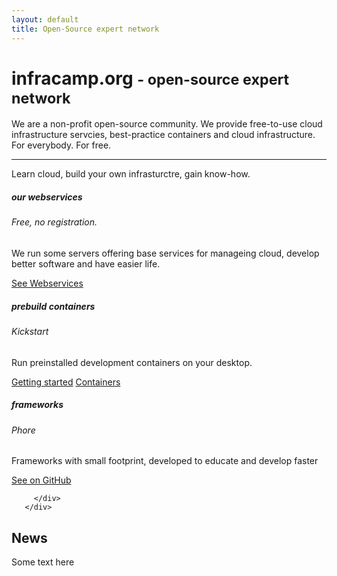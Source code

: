 ```yaml
---
layout: default
title: Open-Source expert network
---
```


<div class="jumbotron">
  <h1 class="display-4">infracamp.org  <small> - open-source expert network</small></h1>
  <p class="lead">We are a non-profit open-source community. We provide free-to-use cloud infrastructure
  servcies, best-practice containers and cloud infrastructure. For everybody. For free.</p>
  <hr class="my-4">
  <p>Learn cloud, build your own infrasturctre, gain know-how.</p>
  <!-- a class="btn btn-primary btn-lg" href="#" role="button">Learn more</a-->
</div>

<div class="row">
    <div class="col-sm-4">
        <div class="card">
          <div class="card-body">
            <h5 class="card-title">our webservices</h5>
            <h6 class="card-subtitle mb-2 text-muted">Free, no registration.</h6>
            <p class="card-text">We run some servers offering base services for manageing cloud, develop better software and have 
            easier life.</p>
            <a href="/webservices/" class="card-link">See Webservices</a>
            <!--a href="http://github.com/infracamp" class="card-link">Visit on GitHub</a-->
          </div>
        </div>
    </div>
    
   <div class="col-sm-4">
       <div class="card">
         <div class="card-body">
           <h5 class="card-title">prebuild containers</h5>
           <h6 class="card-subtitle mb-2 text-muted">Kickstart</h6>
           <p class="card-text">Run preinstalled development containers on your desktop.</p>
           <a href="/kickstart.html" class="card-link">Getting started</a>
           <a href="/container/" class="card-link">Containers</a>
         </div>
       </div>
   </div>
   
   <div class="col-sm-4">
       <div class="card">
         <div class="card-body">
           <h5 class="card-title">frameworks</h5>
           <h6 class="card-subtitle mb-2 text-muted">Phore</h6>
           <p class="card-text">Frameworks with small footprint, developed to educate and develop faster</p>
           <a href="http://github.com/phore/" class="card-link">See on GitHub</a>
          
         </div>
       </div>
   </div>
</div>

<div class="row">
    <div class="container">
    <h2>News</h2>
    <p>Some text here</p>
    </div>
</div>
